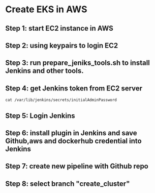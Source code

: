 # Create EKS in AWS


## Step 1: start EC2 instance in AWS
## Step 2: using keypairs to login EC2
## Step 3: run prepare_jeniks_tools.sh to install Jenkins and other tools.
## Step 4: get Jenkins token from EC2 server
```
cat /var/lib/jenkins/secrets/initialAdminPassword
```
## Step 5: Login Jenkins
## Step 6: install plugin in Jenkins and save Github,aws and dockerhub credential into Jenkins
## Step 7: create new pipeline with Github repo
## Step 8: select branch "create_cluster"


